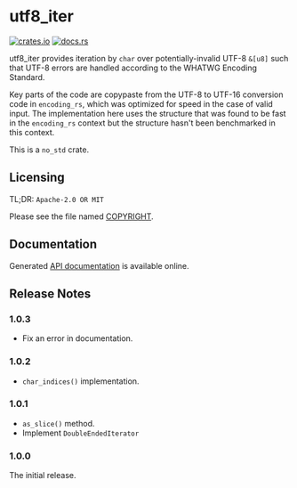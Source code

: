 # utf8_iter

[![crates.io](https://img.shields.io/crates/v/utf8_iter.svg)](https://crates.io/crates/utf8_iter)
[![docs.rs](https://docs.rs/utf8_iter/badge.svg)](https://docs.rs/utf8_iter/)

utf8_iter provides iteration by `char` over potentially-invalid UTF-8 `&[u8]`
such that UTF-8 errors are handled according to the WHATWG Encoding Standard.

Key parts of the code are copypaste from the UTF-8 to UTF-16 conversion code
in `encoding_rs`, which was optimized for speed in the case of valid input.
The implementation here uses the structure that was found to be fast in the
`encoding_rs` context but the structure hasn't been benchmarked in this
context.

This is a `no_std` crate.

## Licensing

TL;DR: `Apache-2.0 OR MIT`

Please see the file named
[COPYRIGHT](https://github.com/hsivonen/utf8_iter/blob/master/COPYRIGHT).

## Documentation

Generated [API documentation](https://docs.rs/utf8_iter/) is available
online.

## Release Notes

### 1.0.3

* Fix an error in documentation.

### 1.0.2

* `char_indices()` implementation.

### 1.0.1

* `as_slice()` method.
* Implement `DoubleEndedIterator`

### 1.0.0

The initial release.
